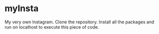 # myInsta
My very own Instagram.
Clone the repository.
Install all the packages and run on localhost to execute this piece of code.
